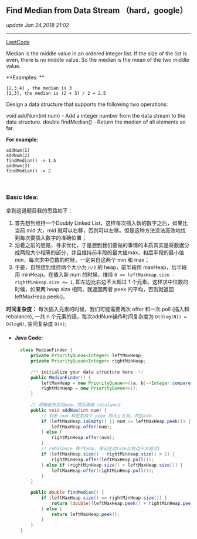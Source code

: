 ## Find Median from Data Stream （hard，google）
_update Jan 24,2018  21:02_

---
[LeetCode](https://leetcode.com/problems/find-median-from-data-stream/description/)

Median is the middle value in an ordered integer list. If the size of the list is even, there is no middle value. So the median is the mean of the two middle value.

**Examples: **
    
    [2,3,4] , the median is 3
    [2,3], the median is (2 + 3) / 2 = 2.5

Design a data structure that supports the following two operations:

void addNum(int num) - Add a integer number from the data stream to the data structure.
double findMedian() - Return the median of all elements so far.

**For example:**
    
    addNum(1)
    addNum(2)
    findMedian() -> 1.5
    addNum(3) 
    findMedian() -> 2
    
<br>

### Basic Idea:
拿到这道题目我的思路如下：

  1.  首先想到维持一个Doubly Linked List，这样每次插入新的数字之后，如果比当前 mid 大，mid 就可以右移，否则可以左移。但是这种方法没法高效地找到每次要插入数字的准确位置；
  2.  沿着之前的思路，寻求优化，于是想到我们要做的事情的本质其实是将数据分成两段大小相等的部分，并且维持前半段的最大值max，和后半段的最小值min，每次求中位数的时候，一定来自这两个 min 和 max；
  3.  于是，自然想到维持两个大小为 `n/2` 的 heap，前半段用 maxHeap，后半段用 minHeap。在插入新 num 的时候，维持 `0 <= leftMaxHeap.size - rightMinHeap.size <= 1`, 即左边比右边不大超过 1 个元素。这样求中位数的时候，如果两 heap size 相同，就返回两者 peek 的平均，否则就返回 leftMaxHeap.peek()。

**时间复杂度：**  每次插入元素的时候，我们可能需要两次 offer 和一次 poll (插入和rebalance), 一共 n 个元素的话，每次addNum操作时间复杂度为 `O(3log(N)) = O(logN)`, 空间复杂度 `O(n)`;
<br>
* #### Java Code:
  ```java
    class MedianFinder {
        private PriorityQueue<Integer> leftMaxHeap;
        private PriorityQueue<Integer> rightMinHeap;
        
        /** initialize your data structure here. */
        public MedianFinder() {
            leftMaxHeap = new PriorityQueue<>((a, b)->Integer.compare(b, a));
            rightMinHeap = new PriorityQueue<>();
        }
        
        // 逻辑是先添加num，然后再做 rebalance
        public void addNum(int num) {
            // 判断 num 和左右两个 peek 的大小关系，然后add
            if (leftMaxHeap.isEmpty() || num <= leftMaxHeap.peek()) {
                leftMaxHeap.offer(num);
            } else {
                rightMinHeap.offer(num);
            }
            // rebalance 两个heap，保证左边size比右边不大超过1
            if (leftMaxHeap.size() - rightMinHeap.size() > 1) {
                rightMinHeap.offer(leftMaxHeap.poll());
            } else if (rightMinHeap.size() > leftMaxHeap.size()) {
                leftMaxHeap.offer(rightMinHeap.poll());
            }
        }
        
        public double findMedian() {
            if (leftMaxHeap.size() == rightMinHeap.size()) {
                return (double)(leftMaxHeap.peek() + rightMinHeap.peek()) / 2;
            } else {
                return leftMaxHeap.peek();
            }
        }
    }
  ```
















